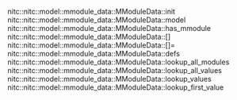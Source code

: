 nitc::nitc::model::mmodule_data::MModuleData::init
nitc::nitc::model::mmodule_data::MModuleData::model
nitc::nitc::model::mmodule_data::MModuleData::has_mmodule
nitc::nitc::model::mmodule_data::MModuleData::[]
nitc::nitc::model::mmodule_data::MModuleData::[]=
nitc::nitc::model::mmodule_data::MModuleData::defs
nitc::nitc::model::mmodule_data::MModuleData::lookup_all_modules
nitc::nitc::model::mmodule_data::MModuleData::lookup_all_values
nitc::nitc::model::mmodule_data::MModuleData::lookup_values
nitc::nitc::model::mmodule_data::MModuleData::lookup_first_value